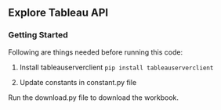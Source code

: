 ## Explore Tableau API


### Getting Started
Following are things needed before running this code:

1. Install tableauserverclient
   ``pip install tableauserverclient``

2. Update constants in constant.py file


Run the download.py file to download the workbook.

